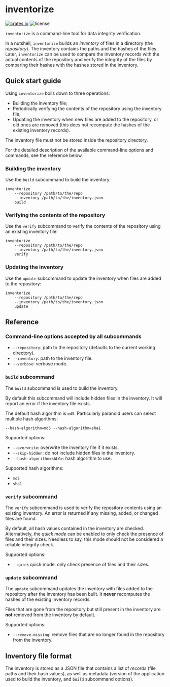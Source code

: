 # inventorize

[![crates.io](https://img.shields.io/crates/v/inventorize.svg)](https://crates.io/crates/inventorize)
![license](https://img.shields.io/crates/l/inventorize.svg)

`inventorize` is a command-line tool for data integrity verification.

In a nutshell, `inventorize` builds an *inventory* of files in a directory
(the *repository*). The inventory contains the paths and the hashes of the
files. Later, `inventorize` can be used to compare the inventory records with
the actual contents of the repository and verify the integrity of the files by
comparing their hashes with the hashes stored in the inventory.

## Quick start guide

Using `inventorize` boils down to three operations:

* Building the inventory file;
* Periodically verifying the contents of the repository using the inventory
  file;
* Updating the inventory when new files are added to the repository, or old ones
  are removed (this does not recompute the hashes of the existing inventory
  records).

The inventory file must not be stored inside the repository directory.

For the detailed description of the available command-line options and commands,
see the reference below.

### Building the inventory

Use the `build` subcommand to build the inventory:

    inventorize
        --repository /path/to/the/repo
        --inventory /path/to/the/inventory.json
        build

### Verifying the contents of the repository

Use the `verify` subcommand to verify the contents of the repository using an
existing inventory file:

    inventorize
        --repository /path/to/the/repo
        --inventory /path/to/the/inventory.json
        verify

### Updating the inventory

Use the `update` subcommand to update the inventory when files are added to the
repository:

    inventorize
        --repository /path/to/the/repo
        --inventory /path/to/the/inventory.json
        update

## Reference

### Command-line options accepted by all subcommands

* `--repository`: path to the repository (defaults to the current working
  directory).
* `--inventory`: path to the inventory file.
* `--verbose`: verbose mode.

### `build` subcommand

The `build` subcommand is used to build the inventory.

By default this subcommand will include hidden files in the inventory. It will
report an error if the inventory file exists.

The default hash algorithm is `md5`. Particularly paranoid users can select
multiple hash algorithms:

    --hash-algorithm=md5 --hash-algorithm=sha1

Supported options:

* `--overwrite`: overwrite the inventory file if it exists.
* `--skip-hidden`: do not include hidden files in the inventory.
* `--hash-algorithm=<ALG>`: hash algorithm to use.

Supported hash algorithms:

* `md5`
* `sha1`

### `verify` subcommand

The `verify` subcommand is used to verify the repository contents using an
existing inventory. An error is returned if any missing, added, or changed files
are found.

By default, all hash values contained in the inventory are checked.
Alternatively, the *quick mode* can be enabled to only check the presence of
files and their sizes. Needless to say, this mode should not be considered a
reliable integrity check.

Supported options:

* `--quick` quick mode: only check presence of files and their sizes.

### `update` subcommand

The `update` subcommand updates the inventory with files added to the repository
after the inventory has been built. It **never** recomputes the hashes of the
existing inventory records.

Files that are gone from the repository but still present in the inventory are
**not** removed from the inventory by default.

Supported options:

* `--remove-missing`: remove files that are no longer found in the repository
  from the inventory.

## Inventory file format

The inventory is stored as a JSON file that contains a list of *records*
(file paths and their hash values), as well as metadata (version of the
application used to build the inventory, and `build` subcommand options).
